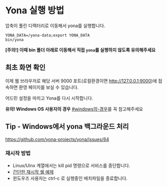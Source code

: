 Yona 실행 방법
===

압축이 풀린 디렉터리로 이동해서 yona를 실행합니다.

```
YONA_DATA=/yona-data;export YONA_DATA
bin/yona
```
**[주의!] 이때 bin 폴더 아래로 이동해서 직접 `yona`를 실행하지 않도록 유의해주세요**

최초 화면 확인
----
이제 웹 브라우저로 해당 서버 9000 포트(로컬환경이면 http://127.0.0.1:9000)에 접속하면 환영 페이지를 보실 수 있습니다. 

어드민 설정을 마치고 Yona를 다시 시작합니다.

**유의! Windows OS 사용자의 경우**
[#windows의-경우](yona-run-options.md#windows의-경우)를 꼭 참고해주세요


Tip - Windows에서 yona 백그라운드 처리
---
https://github.com/yona-projects/yona/issues/64


### 재시작 방법

- Linux/Uinx 계열에서는 kill pid 명령으로 서비스를 중단합니다.
- [간단한 재시작 쉘 예제](https://github.com/yona-projects/yona/blob/next/restart.sh)
- 윈도우즈 사용자는 ctrl-c 로 실행중인 배치파일을 종료합니다.

